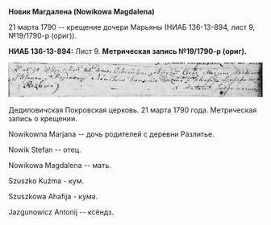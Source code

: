 **Новик Магдалена (Nowikowa Magdalena)**

21 марта 1790 -- крещение дочери Марьяны (НИАБ 136-13-894, лист 9,
№19/1790-р (ориг)).

**НИАБ 136-13-894:** Лист 9. **Метрическая запись №19/1790-р (ориг).**

![](./media/c1b871314e33c231c27814bfcc6d7f72f5e9f85c.png)

Дедиловичская Покровская церковь. 21 марта 1790 года. Метрическая запись
о крещении.

Nowikowna Marjana -- дочь родителей с деревни Разлитье.

Nowik Stefan -- отец.

Nowikowa Magdalena -- мать.

Szuszko Kuźma - кум.

Szuszkowa Ahafija - кума.

Jazgunowicz Antonij -- ксёндз.
